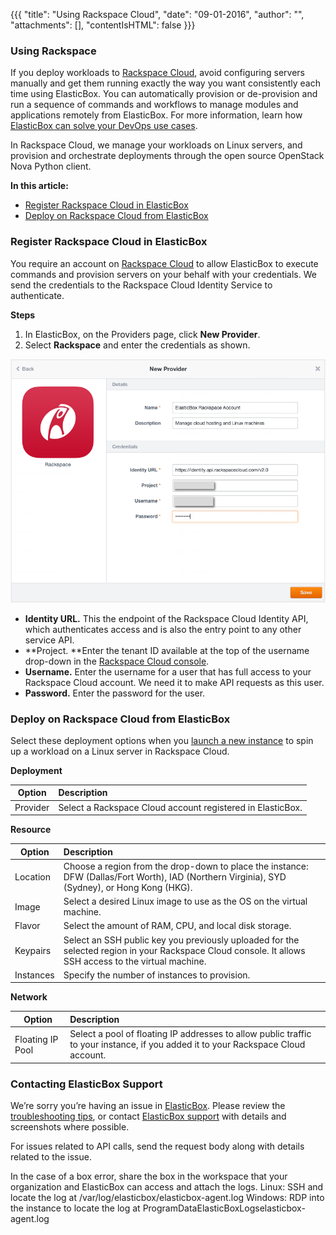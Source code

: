{{{ "title": "Using Rackspace Cloud",
"date": "09-01-2016",
"author": "",
"attachments": [],
"contentIsHTML": false
}}}


### Using Rackspace

If you deploy workloads to [Rackspace Cloud](https://mycloud.rackspace.com/), avoid configuring servers manually and get them running exactly the way you want consistently each time using ElasticBox. You can automatically provision or de-provision and run a sequence of commands and workflows to manage modules and applications remotely from ElasticBox. For more information, learn how [ElasticBox can solve your DevOps use cases](//www.ctl.io/knowledge-base/ElasticBox).

In Rackspace Cloud, we manage your workloads on Linux servers, and provision and orchestrate deployments through the open source OpenStack Nova Python client.

**In this article:**
* [Register Rackspace Cloud in ElasticBox](../ElasticBox/using-rackspacecloud.md)
* [Deploy on Rackspace Cloud from ElasticBox](../ElasticBox/using-rackspacecloud.md)

### Register Rackspace Cloud in ElasticBox

You require an account on [Rackspace Cloud](https://mycloud.rackspace.com/) to allow ElasticBox to execute commands and provision servers on your behalf with your credentials. We send the credentials to the Rackspace Cloud Identity Service to authenticate.

**Steps**
1. In ElasticBox, on the Providers page, click **New Provider**.
2. Select **Rackspace** and enter the credentials as shown.

![rackspace-entercredentials-1.png](../images/ElasticBox/rackspace-entercredentials-1.png)

* **Identity URL.** This the endpoint of the Rackspace Cloud Identity API, which authenticates access and is also the entry point to any other service API.
* **Project. **Enter the tenant ID available at the top of the username drop-down in the [Rackspace Cloud console](https://mycloud.rackspace.com/).
* **Username.** Enter the username for a user that has full access to your Rackspace Cloud account. We need it to make API requests as this user.
* **Password.** Enter the password for the user.

### Deploy on Rackspace Cloud from ElasticBox

Select these deployment options when you [launch a new instance](../ElasticBox/deploying-managing-instances.md) to spin up a workload on a Linux server in Rackspace Cloud.

**Deployment**

| **Option**  |  **Description** |
|----------|:-----|
| Provider | Select a Rackspace Cloud account registered in ElasticBox. |

**Resource**

| **Option**  |  **Description** |
|----------|:-----|
| Location | Choose a region from the drop-down to place the instance: DFW (Dallas/Fort Worth), IAD (Northern Virginia), SYD (Sydney), or Hong Kong (HKG). |
| Image | Select a desired Linux image to use as the OS on the virtual machine. |
| Flavor | Select the amount of RAM, CPU, and local disk storage. |
| Keypairs | Select an SSH public key you previously uploaded for the selected region in your Rackspace Cloud console. It allows SSH access to the virtual machine. |
|Instances | Specify the number of instances to provision.|

**Network**

| **Option**  |  **Description** |
|----------|:-----|
| Floating IP Pool | Select a pool of floating IP addresses to allow public traffic to your instance, if you added it to your Rackspace Cloud account. |

### Contacting ElasticBox Support

We’re sorry you’re having an issue in [ElasticBox](//www.ctl.io/elasticbox/). Please review the [troubleshooting tips](../ElasticBox/troubleshooting-tips.md), or contact [ElasticBox support](mailto:support@elasticbox.com) with details and screenshots where possible.

For issues related to API calls, send the request body along with details related to the issue.

In the case of a box error, share the box in the workspace that your organization and ElasticBox can access and attach the logs.
Linux: SSH and locate the log at /var/log/elasticbox/elasticbox-agent.log
Windows: RDP into the instance to locate the log at ProgramDataElasticBoxLogselasticbox-agent.log
